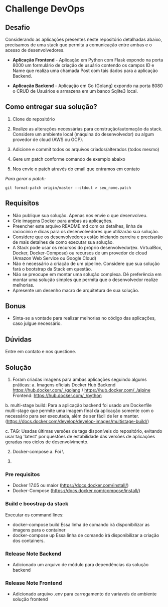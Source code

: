 # Challenge DevOps

## Desafio

Considerando as aplicações presentes neste repositório detalhadas abaixo, precisamos de uma stack que permita a comunicação entre ambas e o acesso de desenvolvedores.

* **Aplicação Frontend** - Aplicação em Python com Flask expondo na porta 8000 um formulário de criação de usuário contendo os campos ID e Name que realiza uma chamada Post com tais dados para a aplicação Backend.

* **Aplicação Backend** - Aplicação em Go (Golang) expondo na porta 8080 o CRUD de Usuários e armazena em um banco Sqlite3 local.

## Como entregar sua solução?

1) Clone do repositório

2) Realize as alterações necessárias para construção/automação da stack. Considere um ambiente local (máquina do desenvolvedor) ou algum provedor de cloud (AWS ou GCP).

3) Adicione e commit todos os arquivos criados/alterados (todos mesmo)

4) Gere um patch conforme comando de exemplo abaixo

5) Nos envie o patch através do email que entramos em contato

*Para gerar o patch:*
```
git format-patch origin/master --stdout > seu_nome.patch
```
## Requisitos

* Não publique sua solução. Apenas nos envie o que desenvolveu.
* Crie imagens Docker para ambas as aplicações. 
* Preencher este arquivo README.md com os detalhes, linha de raciocínio e dicas para os desenvolvedores que utilizarão sua solução.
* Considere que os desenvolvedores estão iniciando carreira e precisarão de mais detalhes de como executar sua solução.
* A Stack pode usar os recursos do próprio desenvolvedor(ex. VirtualBox, Docker, Docker-Compose) ou recursos de um provedor de cloud (Amazon Web Service ou Google Cloud)
* Não é necessário a criação de um pipeline. Considere que sua solução fará o bootstrap da Stack em questão.
* Não se preocupe em montar uma solução complexa. Dê preferência em montar uma solução simples que permita que o desenvolvedor realize melhorias.
* Apresente um desenho macro de arquitetura de sua solução.

## Bonus

* Sinta-se a vontade para realizar melhorias no código das aplicações, caso julgue necessário.

## Dúvidas

Entre em contato e nos questione.

## Solução
1. Foram criadas imagens para ambas aplicações seguindo algums práticas:
  a. Imagens oficiais Docker Hub
  Backend https://hub.docker.com/_/golang / https://hub.docker.com/_/alpine
  Frontend: https://hub.docker.com/_/python 

  b. multi-stage build: Para a aplicação backend foi usado um Dockerfile multi-stage que permite uma imagem final da aplicação somente com o necessário para ser executada, além de ser fácil de ler e manter. (https://docs.docker.com/develop/develop-images/multistage-build/)
  
  c. TAG: Usadas últimas versões de tags disponíveis do repositório, evitando usar tag 'latest' por questões de estabilidade das versões de aplicações geradas nos ciclos de desenvolvimento.


2. Docker-compose 
   a. Foi \

3. 

### Pre requisitos
* Docker 17.05 ou maior (https://docs.docker.com/install/)
* Docker-Compose (https://docs.docker.com/compose/install/)

### Build e boostrap da stack
Executar os command lines:
* docker-compose build
Essa linha de comando irá disponibilizar as imagens para o container
* docker-compose up
Essa linha de comando irá disponibilizar a criação dos containers.

### Release Note Backend
 * Adicionado um arquivo de módulo para dependências da solução backend

### Release Note Frontend
 * Adicionado arquivo .env para carregamento de variaveis de ambiente solução frontend
